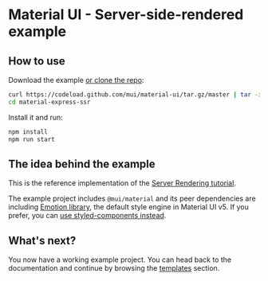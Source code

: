 # Material UI - Server-side-rendered example

## How to use

Download the example [or clone the repo](https://github.com/mui/material-ui):

<!-- #default-branch-switch -->

```sh
curl https://codeload.github.com/mui/material-ui/tar.gz/master | tar -xz --strip=2  material-ui-master/examples/material-express-ssr
cd material-express-ssr
```

Install it and run:

```sh
npm install
npm run start
```

## The idea behind the example

This is the reference implementation of the [Server Rendering tutorial](https://mui.com/material-ui/guides/server-rendering/).

The example project includes `@mui/material` and its peer dependencies are including [Emotion library](https://emotion.sh/docs/introduction), the default style engine in Material UI v5.
If you prefer, you can [use styled-components instead](https://mui.com/material-ui/guides/interoperability/#styled-components).

## What's next?

<!-- #default-branch-switch -->

You now have a working example project.
You can head back to the documentation and continue by browsing the [templates](https://mui.com/material-ui/getting-started/templates/) section.
